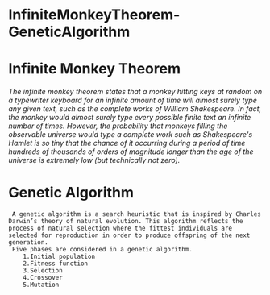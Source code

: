 # InfiniteMonkeyTheorem-GeneticAlgorithm

# Infinite Monkey Theorem
###### The infinite monkey theorem states that a monkey hitting keys at random on a typewriter keyboard for an infinite amount of time will almost surely type any given text, such as the complete works of William Shakespeare. In fact, the monkey would almost surely type every possible finite text an infinite number of times. However, the probability that monkeys filling the observable universe would type a complete work such as Shakespeare's Hamlet is so tiny that the chance of it occurring during a period of time hundreds of thousands of orders of magnitude longer than the age of the universe is extremely low (but technically not zero).
     
# Genetic Algorithm
     A genetic algorithm is a search heuristic that is inspired by Charles Darwin’s theory of natural evolution. This algorithm reflects the process of natural selection where the fittest individuals are selected for reproduction in order to produce offspring of the next generation.
     Five phases are considered in a genetic algorithm.
        1.Initial population
        2.Fitness function
        3.Selection
        4.Crossover
        5.Mutation
